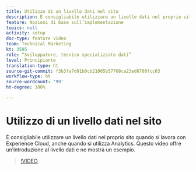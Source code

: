 ```yaml
---
title: Utilizzo di un livello dati nel sito
description: È consigliabile utilizzare un livello dati nel proprio sito quando si lavora con Experience Cloud, anche quando si utilizza Adobe Analytics. Questo video offre un’introduzione al livello dati e ne mostra un esempio.
feature: Nozioni di base sull’implementazione
topics: null
activity: setup
doc-type: feature video
team: Technical Marketing
kt: 3585
role: “Sviluppatore, tecnico specializzato dati”
level: Principiante
translation-type: ht
source-git-commit: f3b3fa7d91b0cb21005b57768ca23ed6700fcc03
workflow-type: ht
source-wordcount: '99'
ht-degree: 100%

---
```



# Utilizzo di un livello dati nel sito

È consigliabile utilizzare un livello dati nel proprio sito quando si lavora con Experience Cloud, anche quando si utilizza Analytics. Questo video offre un’introduzione al livello dati e ne mostra un esempio.

>[!VIDEO](https://video.tv.adobe.com/v/28775/?quality=12)
